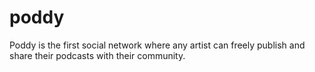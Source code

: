 # poddy
Poddy is the first social network where any artist can freely publish and share their podcasts with their community.
